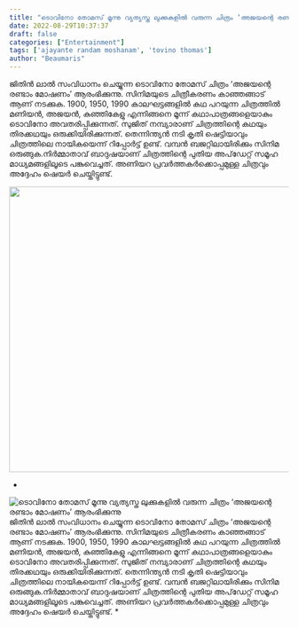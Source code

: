 ```yaml
---
title: "ടൊവിനോ തോമസ് മൂന്നു വ്യത്യസ്ത ലുക്കുകളിൽ വരുന്ന ചിത്രം ‘അജയന്റെ രണ്ടാം മോഷണം’ ആരംഭിക്കുന്നു"
date: 2022-08-29T10:37:37
draft: false
categories: ["Entertainment"]
tags: ['ajayante randam moshanam', 'tovino thomas']
author: "Beaumaris"
---
```


ജിതിന്‍ ലാല്‍ സംവിധാനം ചെയ്യുന്ന ടൊവിനോ തോമസ് ചിത്രം ‘അജയന്റെ രണ്ടാം മോഷണം’ ആരംഭിക്കുന്നു. സിനിമയുടെ ചിത്രീകരണം കാഞ്ഞങ്ങാട് ആണ് നടക്കുക. 1900, 1950, 1990 കാലഘട്ടങ്ങളില്‍ കഥ പറയുന്ന ചിത്രത്തില്‍ മണിയന്‍, അജയന്‍, കുഞ്ഞികേളു എന്നിങ്ങനെ മൂന്ന് കഥാപാത്രങ്ങളെയാകും ടൊവിനോ അവതരിപ്പിക്കുന്നത്. സുജിത് നമ്പ്യാരാണ് ചിത്രത്തിന്റെ കഥയും തിരക്കഥയും ഒരുക്കിയിരിക്കുന്നത്. തെന്നിന്ത്യന്‍ നടി കൃതി ഷെട്ടിയാവും ചിത്രത്തിലെ നായികയെന്ന് റിപ്പോര്‍ട്ട് ഉണ്ട്. വമ്പന്‍ ബജറ്റിലായിരിക്കും സിനിമ ഒരുങ്ങുക.നിര്‍മ്മാതാവ് ബാദുഷയാണ് ചിത്രത്തിന്റെ പുതിയ അപ്‌ഡേറ്റ് സമൂഹ മാധ്യമങ്ങളിലൂടെ പങ്കുവെച്ചത്. അണിയറ പ്രവര്‍ത്തകര്‍ക്കൊപ്പമുള്ള ചിത്രവും അദ്ദേഹം ഷെയര്‍ ചെയ്തിട്ടുണ്ട്.

<img class="wp-image-348915 aligncenter" src="https://cdn.boolokam.com/articles/2022/08/FQF222.jpg" alt="" width="916" height="515" />

*


![ടൊവിനോ തോമസ് മൂന്നു വ്യത്യസ്ത ലുക്കുകളിൽ വരുന്ന ചിത്രം ‘അജയന്റെ രണ്ടാം മോഷണം’ ആരംഭിക്കുന്നു](https://cdn.boolokam.com/articles/2022/08/FQF222.jpg)ജിതിന്‍ ലാല്‍ സംവിധാനം ചെയ്യുന്ന ടൊവിനോ തോമസ് ചിത്രം ‘അജയന്റെ രണ്ടാം മോഷണം’ ആരംഭിക്കുന്നു. സിനിമയുടെ ചിത്രീകരണം കാഞ്ഞങ്ങാട് ആണ് നടക്കുക. 1900, 1950, 1990 കാലഘട്ടങ്ങളില്‍ കഥ പറയുന്ന ചിത്രത്തില്‍ മണിയന്‍, അജയന്‍, കുഞ്ഞികേളു എന്നിങ്ങനെ മൂന്ന് കഥാപാത്രങ്ങളെയാകും ടൊവിനോ അവതരിപ്പിക്കുന്നത്. സുജിത് നമ്പ്യാരാണ് ചിത്രത്തിന്റെ കഥയും തിരക്കഥയും ഒരുക്കിയിരിക്കുന്നത്. തെന്നിന്ത്യന്‍ നടി കൃതി ഷെട്ടിയാവും ചിത്രത്തിലെ നായികയെന്ന് റിപ്പോര്‍ട്ട് ഉണ്ട്. വമ്പന്‍ ബജറ്റിലായിരിക്കും സിനിമ ഒരുങ്ങുക.നിര്‍മ്മാതാവ് ബാദുഷയാണ് ചിത്രത്തിന്റെ പുതിയ അപ്‌ഡേറ്റ് സമൂഹ മാധ്യമങ്ങളിലൂടെ പങ്കുവെച്ചത്. അണിയറ പ്രവര്‍ത്തകര്‍ക്കൊപ്പമുള്ള ചിത്രവും അദ്ദേഹം ഷെയര്‍ ചെയ്തിട്ടുണ്ട്. *
